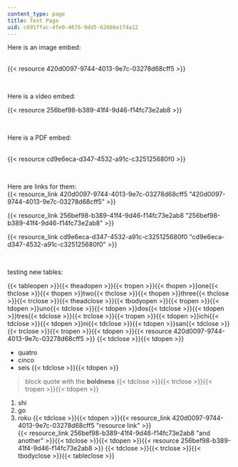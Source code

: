 ```yaml
---
content_type: page
title: Test Page
uid: c691ffac-4fe0-4676-9dd5-62666e1f4a12
---
```

Here is an image embed:   
 

{{< resource 420d0097-9744-4013-9e7c-03278d68cff5 >}}

 

Here is a video embed:

{{< resource 256bef98-b389-41f4-9d46-f14fc73e2ab8 >}}

 

Here is a PDF embed:   
 

{{< resource cd9e6eca-d347-4532-a91c-c325125680f0 >}}

 

Here are links for them:   
{{< resource_link 420d0097-9744-4013-9e7c-03278d68cff5 "420d0097-9744-4013-9e7c-03278d68cff5" >}}

{{< resource_link 256bef98-b389-41f4-9d46-f14fc73e2ab8 "256bef98-b389-41f4-9d46-f14fc73e2ab8" >}}

{{< resource_link cd9e6eca-d347-4532-a91c-c325125680f0 "cd9e6eca-d347-4532-a91c-c325125680f0" >}}

 

testing new tables:

{{< tableopen >}}{{< theadopen >}}{{< tropen >}}{{< thopen >}}one{{< thclose >}}{{< thopen >}}two{{< thclose >}}{{< thopen >}}three{{< thclose >}}{{< trclose >}}{{< theadclose >}}{{< tbodyopen >}}{{< tropen >}}{{< tdopen >}}uno{{< tdclose >}}{{< tdopen >}}dos{{< tdclose >}}{{< tdopen >}}tres{{< tdclose >}}{{< trclose >}}{{< tropen >}}{{< tdopen >}}ichi{{< tdclose >}}{{< tdopen >}}ni{{< tdclose >}}{{< tdopen >}}san{{< tdclose >}}{{< trclose >}}{{< tropen >}}{{< tdopen >}}{{< resource 420d0097-9744-4013-9e7c-03278d68cff5 >}}
{{< tdclose >}}{{< tdopen >}}
- quatro
- cinco
- seis
{{< tdclose >}}{{< tdopen >}}
> block quote with the **boldness**
{{< tdclose >}}{{< trclose >}}{{< tropen >}}{{< tdopen >}}
1. shi
2. go
3. roku
{{< tdclose >}}{{< tdopen >}}{{< resource_link 420d0097-9744-4013-9e7c-03278d68cff5 "resource link" >}}  
{{< resource_link 256bef98-b389-41f4-9d46-f14fc73e2ab8 "and another" >}}{{< tdclose >}}{{< tdopen >}}{{< resource 256bef98-b389-41f4-9d46-f14fc73e2ab8 >}}
{{< tdclose >}}{{< trclose >}}{{< tbodyclose >}}{{< tableclose >}}